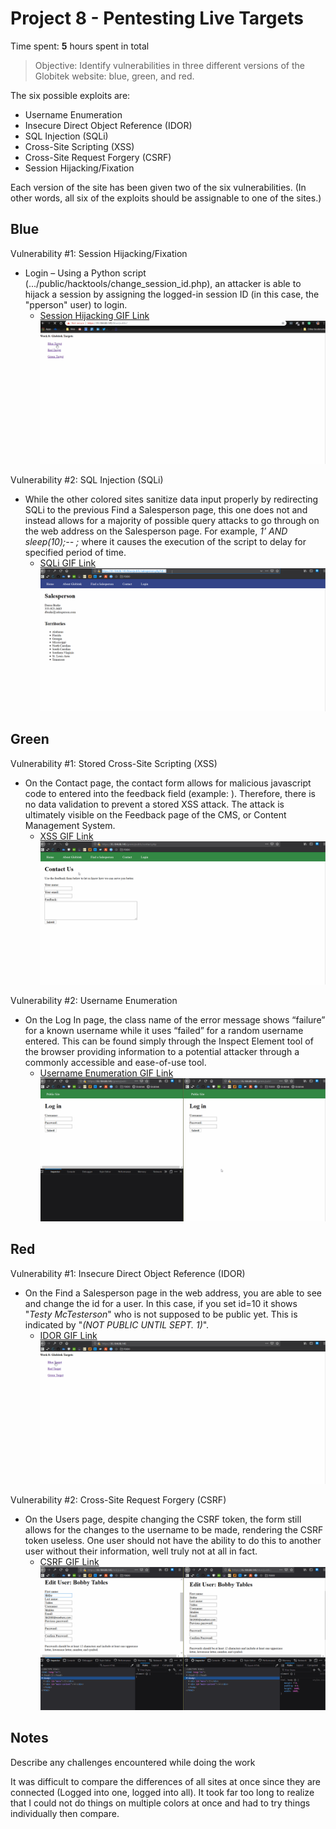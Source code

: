 # Project 8 - Pentesting Live Targets

Time spent: **5** hours spent in total

> Objective: Identify vulnerabilities in three different versions of the Globitek website: blue, green, and red.

The six possible exploits are:
* Username Enumeration
* Insecure Direct Object Reference (IDOR)
* SQL Injection (SQLi)
* Cross-Site Scripting (XSS)
* Cross-Site Request Forgery (CSRF)
* Session Hijacking/Fixation

Each version of the site has been given two of the six vulnerabilities. (In other words, all six of the exploits should be assignable to one of the sites.)

## Blue

Vulnerability #1: Session Hijacking/Fixation
* Login – Using a Python script (.../public/hacktools/change_session_id.php), an attacker is able to hijack a session by assigning the logged-in session ID (in this case, the "pperson" user) to login.
  - [Session Hijacking GIF Link](https://github.com/HaTeMaiL/CodePath_Authentic8/blob/master/LivePenTest/imgs/SH.gif)
![Session Hijacking](https://github.com/HaTeMaiL/CodePath_Authentic8/blob/master/LivePenTest/imgs/SH.gif)

Vulnerability #2: SQL Injection (SQLi)
* While the other colored sites sanitize data input properly by redirecting SQLi to the previous Find a Salesperson page, this one does not and instead allows for a majority of possible query attacks to go through on the web address on the Salesperson page. For example, *1’ AND sleep(10);-- ;* where it causes the execution of the script to delay for specified period of time.
  - [SQLi GIF Link](https://github.com/HaTeMaiL/CodePath_Authentic8/blob/master/LivePenTest/imgs/SQLI.gif)
![SQLi](https://github.com/HaTeMaiL/CodePath_Authentic8/blob/master/LivePenTest/imgs/SQLI.gif)


## Green

Vulnerability #1: Stored Cross-Site Scripting (XSS)
* On the Contact page, the contact form allows for malicious javascript code to entered into the feedback field (example: <script>alert('Authentic8 found the XSS!');</script>). Therefore, there is no data validation to prevent a stored XSS attack. The attack is ultimately visible on the Feedback page of the CMS, or Content Management System. 
  - [XSS GIF Link](https://github.com/HaTeMaiL/CodePath_Authentic8/blob/master/LivePenTest/imgs/XSS.gif)
![XSS](https://github.com/HaTeMaiL/CodePath_Authentic8/blob/master/LivePenTest/imgs/XSS.gif)

Vulnerability #2: Username Enumeration
* On the Log In page, the class name of the error message shows “failure” for a known username while it uses “failed” for a random username entered. This can be found simply through the Inspect Element tool of the browser providing information to a potential attacker through a commonly accessible and ease-of-use tool.
  - [Username Enumeration GIF Link](https://github.com/HaTeMaiL/CodePath_Authentic8/blob/master/LivePenTest/imgs/UE.gif)
![Username Enumeration](https://github.com/HaTeMaiL/CodePath_Authentic8/blob/master/LivePenTest/imgs/UE.gif)


## Red

Vulnerability #1: Insecure Direct Object Reference (IDOR)
* On the Find a Salesperson page in the web address, you are able to see and change the id for a user. In this case, if you set id=10 it shows "*Testy McTesterson*" who is not supposed to be public yet. This is indicated by "*(NOT PUBLIC UNTIL SEPT. 1)*".
  - [IDOR GIF Link](https://github.com/HaTeMaiL/CodePath_Authentic8/blob/master/LivePenTest/imgs/IDOR.gif)
![IDOR](https://github.com/HaTeMaiL/CodePath_Authentic8/blob/master/LivePenTest/imgs/IDOR.gif)

Vulnerability #2: Cross-Site Request Forgery (CSRF)
* On the Users page, despite changing the CSRF token, the form still allows for the changes to the username to be made, rendering the CSRF token useless. One user should not have the ability to do this to another user without their information, well truly not at all in fact.
  - [CSRF GIF Link](https://github.com/HaTeMaiL/CodePath_Authentic8/blob/master/LivePenTest/imgs/CSRF.gif)
![CSRF](https://github.com/HaTeMaiL/CodePath_Authentic8/blob/master/LivePenTest/imgs/CSRF.gif)


## Notes

Describe any challenges encountered while doing the work

It was difficult to compare the differences of all sites at once since they are connected (Logged into one, logged into all). It took far too long to realize that I could not do things on multiple colors at once and had to try things individually then compare.
